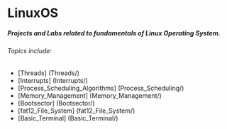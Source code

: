 # LinuxOS

##### Projects and Labs related to fundamentals of Linux Operating System.

###### Topics include:

* [Threads] (Threads/)
* [Interrupts] (Interrupts/)
* [Process_Scheduling_Algorithms] (Process_Scheduling/)
* [Memory_Management] (Memory_Management/)
* [Bootsector] (Bootsector/)
* [fat12_File_System] (fat12_File_System/)
* [Basic_Terminal] (Basic_Terminal/)
